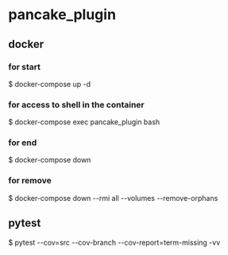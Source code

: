 # pancake_plugin

## docker

### for start

$ docker-compose up -d

### for access to shell in the container

$ docker-compose exec pancake_plugin bash

### for end

$ docker-compose down

### for remove

$ docker-compose down --rmi all --volumes --remove-orphans

## pytest

$ pytest --cov=src --cov-branch --cov-report=term-missing -vv
